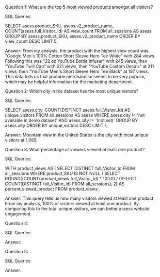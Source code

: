 Question 1: What are the top 5 most viewed products amongst all visitors?

SQL Queries:

SELECT 
    asess.product_SKU,
	asess.v2_product_name,
    COUNT(asess.full_Visitor_Id) AS view_count
FROM 
    all_sessions AS asess
GROUP BY 
    asess.product_SKU,
	asess.v2_product_name
ORDER BY 
    view_count DESC
LIMIT 5;


Answer: 
From my analysis, the product with the highest view count was "Google Men's 100% Cotton Short Sleeve Hero Tee White" with 284 views. Following this was "22 oz YouTube Bottle Infuser" with 245 views, then "YouTube Twill Cap" with 221 views, then "YouTube Custom Decals" at 211 views, then "YouTube Men's Short Sleeve Hero Tee Black" at 197 views. This data tells us that youtube merchandise seems to be very popular, which may be helpful information for the marketing department.


Question 2: Which city in the dataset has the most unique visitors?

SQL Queries:

SELECT 
    asess.city,
    COUNT(DISTINCT asess.full_Visitor_Id) AS unique_visitors
FROM 
    all_sessions AS asess
WHERE 
        asess.city != 'not available in demo dataset'
        AND asess.city != '(not set)'
GROUP BY 
    asess.city
ORDER BY 
    unique_visitors DESC
LIMIT 1;

Answer: Mountain view in the United States is the city with most unique visitors at 1,085.


Question 3: What percentage of viewers viewed at least one product?

SQL Queries:

WITH product_views AS (
    SELECT DISTINCT full_Visitor_Id
    FROM all_sessions
    WHERE product_SKU IS NOT NULL
)
SELECT 
    ROUND((COUNT(product_views.full_Visitor_Id) * 100.0) / 
          (SELECT COUNT(DISTINCT full_Visitor_Id) FROM all_sessions), 2) AS percent_viewed_product
FROM 
    product_views;

Answer: This query tells us how many visitors viewed at least one product. From my analysis, 100% of visitors viewed at least one product. By comparing this to the total unique visitors, we can better assess website engagement.  



Question 4: 

SQL Queries:

Answer:



Question 5: 

SQL Queries:

Answer:
